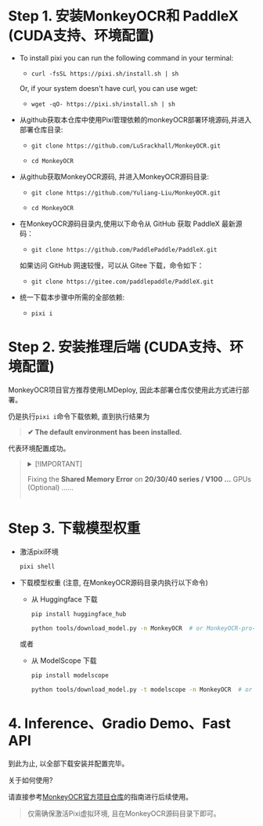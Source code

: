 # Step 1. 安装MonkeyOCR和 PaddleX (CUDA支持、环境配置)

* To install pixi you can run the following command in your terminal:
  * `curl -fsSL https://pixi.sh/install.sh | sh`

  Or, if your system doesn't have curl, you can use wget:

  * `wget -qO- https://pixi.sh/install.sh | sh`
  
* 从github获取本仓库中使用Pixi管理依赖的monkeyOCR部署环境源码,并进入部署仓库目录:
  
  * `git clone https://github.com/LuSrackhall/MonkeyOCR.git`
  
  * `cd MonkeyOCR`

* 从github获取MonkeyOCR源码, 并进入MonkeyOCR源码目录:

  * `git clone https://github.com/Yuliang-Liu/MonkeyOCR.git`

  * `cd MonkeyOCR`

* 在MonkeyOCR源码目录内,使用以下命令从 GitHub 获取 PaddleX 最新源码：
  * `git clone https://github.com/PaddlePaddle/PaddleX.git`

  如果访问 GitHub 网速较慢，可以从 Gitee 下载，命令如下：
  * `git clone https://gitee.com/paddlepaddle/PaddleX.git`

* 统一下载本步骤中所需的全部依赖:
  
  * `pixi i`
  
# Step 2. 安装推理后端 (CUDA支持、环境配置)

MonkeyOCR项目官方推荐使用LMDeploy, 因此本部署仓库仅使用此方式进行部署。

仍是执行`pixi i`命令下载依赖, 直到执行结果为

> **✔ The default environment has been installed.**

代表环境配置成功。

<blockquote>
<details>
<summary>
[!IMPORTANT]

Fixing the **Shared Memory Error** on **20/30/40 series / V100 ...** GPUs (Optional)
......
</summary>

 Our 3B model runs smoothly on the NVIDIA RTX 30/40 series. However, when using **LMDeploy** as the inference backend, you might run into compatibility issues on these GPUs — typically this error:
 
 ```
 triton.runtime.errors.OutOfResources: out of resource: shared memory
 ```
 
 To resolve this issue, apply the following patch:
 
 ```bash
 python tools/lmdeploy_patcher.py patch
 ```
 **Note:** This command modifies LMDeploy’s source code in your environment.
 To undo the changes, simply run:
 
 ```bash
 python tools/lmdeploy_patcher.py restore
 ```
 
 Based on our tests on the **NVIDIA RTX 3090**, inference speed was **0.338 pages/second** using **LMDeploy** (with the patch applied), compared to only **0.015 pages/second** using **transformers**.
 
 **Special thanks to [@pineking](https://github.com/pineking) for the solution!**

</details>
</blockquote>

# Step 3. 下载模型权重

* 激活pixi环境

  ```bash
  pixi shell
  ```

* 下载模型权重 (注意, 在MonkeyOCR源码目录内执行以下命令)
  * 从 Huggingface 下载

    ```bash
    pip install huggingface_hub

    python tools/download_model.py -n MonkeyOCR  # or MonkeyOCR-pro-1.2B
    ```

  或者

  * 从 ModelScope 下载

    ```bash
    pip install modelscope

    python tools/download_model.py -t modelscope -n MonkeyOCR  # or MonkeyOCR-pro-1.2B
    ```

# 4. Inference、Gradio Demo、Fast API

到此为止, 以全部下载安装并配置完毕。

关于如何使用?

请直接参考[MonkeyOCR官方项目仓库](https://github.com/Yuliang-Liu/MonkeyOCR)的指南进行后续使用。
> 仅需确保激活Pixi虚拟环境, 且在MonkeyOCR源码目录下即可。